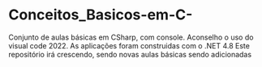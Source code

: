 # Conceitos_Basicos-em-C-
Conjunto de aulas básicas em CSharp, com console. Aconselho o uso do visual code 2022. As aplicações foram construidas com o .NET 4.8
Este repositório irá crescendo, sendo novas aulas básicas sendo adicionadas 
